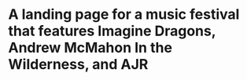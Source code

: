 # A landing page for a music festival that features Imagine Dragons, Andrew McMahon In the Wilderness, and AJR
